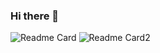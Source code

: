 ### Hi there 👋

![Readme Card](https://github-readme-stats.vercel.app/api?username=chasyumen&count_private=true&show_icons=true)
![Readme Card2](https://github-readme-stats.vercel.app/api/top-langs/?username=chasyumen&layout=compact)

<!--
**chasyumen/chasyumen** is a ✨ _special_ ✨ repository because its `README.md` (this file) appears on your GitHub profile.

Here are some ideas to get you started:

- 🔭 I’m currently working on ...
- 🌱 I’m currently learning ...
- 👯 I’m looking to collaborate on ...
- 🤔 I’m looking for help with ...
- 💬 Ask me about ...
- 📫 How to reach me: ...
- 😄 Pronouns: ...
- ⚡ Fun fact: ...
-->
